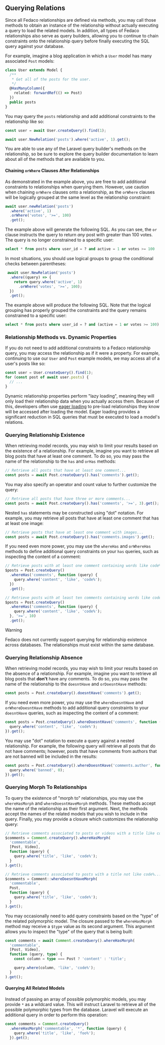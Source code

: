 ## Querying Relations

Since all Fedaco relationships are defined via methods, you may call those methods to obtain an instance of the relationship without actually executing a query to load the related models. In addition, all types of Fedaco relationships also serve as query builders, allowing you to continue to chain constraints onto the relationship query before finally executing the SQL query against your database.

For example, imagine a blog application in which a `User` model has many associated `Post` models:

```typescript
class User extends Model {
  /**
   * Get all of the posts for the user.
   */
  @HasManyColumn({
    related: forwardRef(() => Post)
  })
  public posts
}
```

You may query the `posts` relationship and add additional constraints to the relationship like so:

```typescript
const user = await User.createQuery().find(1);

await user.NewRelation('posts').where('active', 1).get();
```

You are able to use any of the Laravel query builder's methods on the relationship, so be sure to explore the query builder documentation to learn about all of the methods that are available to you.

<a name="chaining-orwhere-clauses-after-relationships"></a>
#### Chaining `orWhere` Clauses After Relationships

As demonstrated in the example above, you are free to add additional constraints to relationships when querying them. However, use caution when chaining `orWhere` clauses onto a relationship, as the `orWhere` clauses will be logically grouped at the same level as the relationship constraint:

```typescript
await user.newRelation('posts')
  .where('active', 1)
  .orWhere('votes', '>=', 100)
  .get();
```

The example above will generate the following SQL. As you can see, the `or` clause instructs the query to return _any_ post with greater than 100 votes. The query is no longer constrained to a specific user:

```sql
select * from posts where user_id = ? and active = 1 or votes >= 100
```

In most situations, you should use logical groups to group the conditional checks between parentheses:

```typescript
 await user.NewRelation('posts')
  .where((query) => {
    return query.where('active', 1)
      .orWhere('votes', '>=', 100);
  })
  .get();
```

The example above will produce the following SQL. Note that the logical grouping has properly grouped the constraints and the query remains constrained to a specific user:

```sql
select * from posts where user_id = ? and (active = 1 or votes >= 100)
```

<a name="relationship-methods-vs-dynamic-properties"></a>
### Relationship Methods vs. Dynamic Properties

If you do not need to add additional constraints to a Fedaco relationship query, you may access the relationship as if it were a property. For example, continuing to use our `User` and `Post` example models, we may access all of a user's posts like so:

```typescript
const user = User.createQuery().find(1);
for (const post of await user.posts) {
  // ...
}
```

Dynamic relationship properties perform "lazy loading", meaning they will only load their relationship data when you actually access them. Because of this, developers often use [eager loading](./eager-loading) to pre-load relationships they know will be accessed after loading the model. Eager loading provides a significant reduction in SQL queries that must be executed to load a model's relations.

### Querying Relationship Existence

When retrieving model records, you may wish to limit your results based on the existence of a relationship. For example, imagine you want to retrieve all blog posts that have at least one comment. To do so, you may pass the name of the relationship to the `has` and `orHas` methods:

```typescript
// Retrieve all posts that have at least one comment...
const posts = await Post.createQuery().has('comments').get();
```

You may also specify an operator and count value to further customize the query:
```typescript
// Retrieve all posts that have three or more comments...
const posts = await Post.createQuery().has('comments', '>=', 3).get();
```

Nested `has` statements may be constructed using "dot" notation. For example, you may retrieve all posts that have at least one comment that has at least one image:
```typescript
// Retrieve posts that have at least one comment with images...
const posts = await Post.createQuery().has('comments.images').get();
```

If you need even more power, you may use the `whereHas` and `orWhereHas` methods to define additional query constraints on your `has` queries, such as inspecting the content of a comment:
```typescript
// Retrieve posts with at least one comment containing words like code%...
$posts = Post.createQuery()
  .whereHas('comments', function (query) {
    query.where('content', 'like', 'code%');
  })
  .get();

// Retrieve posts with at least ten comments containing words like code%...
$posts = Post.createQuery()
  .whereHas('comments', function (query) {
    query.where('content', 'like', 'code%');
  }, '>=', 10)
  .get();
```

> [!WARNING]  
> Fedaco does not currently support querying for relationship existence across databases. The relationships must exist within the same database.

[//]: # (#### Inline Relationship Existence Queries)

[//]: # ()
[//]: # (If you would like to query for a relationship's existence with a single, simple where condition attached to the relationship query, you may find it more convenient to use the `whereRelation`, `orWhereRelation`, `whereMorphRelation`, and `orWhereMorphRelation` methods. For example, we may query for all posts that have unapproved comments:)

[//]: # ()
[//]: # (    use App\Models\Post;)

[//]: # ()
[//]: # (    $posts = Post::whereRelation&#40;'comments', 'is_approved', false&#41;->get&#40;&#41;;)

[//]: # ()
[//]: # (Of course, like calls to the query builder's `where` method, you may also specify an operator:)

[//]: # ()
[//]: # (    $posts = Post::whereRelation&#40;)

[//]: # (        'comments', 'created_at', '>=', now&#40;&#41;->subHour&#40;&#41;)

[//]: # (    &#41;->get&#40;&#41;;)

### Querying Relationship Absence

When retrieving model records, you may wish to limit your results based on the absence of a relationship. For example, imagine you want to retrieve all blog posts that **don't** have any comments. To do so, you may pass the name of the relationship to the `doesntHave` and `orDoesntHave` methods:

```typescript
const posts = Post.createQuery().doesntHave('comments').get();
```

If you need even more power, you may use the `whereDoesntHave` and `orWhereDoesntHave` methods to add additional query constraints to your `doesntHave` queries, such as inspecting the content of a comment:

```typescript
const posts = Post.createQuery().whereDoesntHave('comments', function (query) {
  query.where('content', 'like', 'code%');
}).get();
```

You may use "dot" notation to execute a query against a nested relationship. For example, the following query will retrieve all posts that do not have comments; however, posts that have comments from authors that are not banned will be included in the results:

```typescript
const posts = Post.createQuery().whereDoesntHave('comments.author', function (query) {
  query.where('banned', 0);
}).get();
```

### Querying Morph To Relationships

To query the existence of "morph to" relationships, you may use the `whereHasMorph` and `whereDoesntHaveMorph` methods. These methods accept the name of the relationship as their first argument. Next, the methods accept the names of the related models that you wish to include in the query. Finally, you may provide a closure which customizes the relationship query:

```typescript
// Retrieve comments associated to posts or videos with a title like code%...
$comments = Comment.createQuery().whereHasMorph(
  'commentable',
  [Post, Video],
  function (query) {
    query.where('title', 'like', 'code%');
  }
).get();

// Retrieve comments associated to posts with a title not like code%...
$comments = Comment::whereDoesntHaveMorph(
  'commentable',
  Post,
  function (query) {
    query.where('title', 'like', 'code%');
  }
).get();
```

You may occasionally need to add query constraints based on the "type" of the related polymorphic model. The closure passed to the `whereHasMorph` method may receive a `$type` value as its second argument. This argument allows you to inspect the "type" of the query that is being built:

```typescript
const comments = await Comment.createQuery().whereHasMorph(
  'commentable',
  [Post, Video],
  function (query, type) {
    const column = type === Post ? 'content' : 'title';

    query.where(column, 'like', 'code%');
  }
).get();
```

#### Querying All Related Models

Instead of passing an array of possible polymorphic models, you may provide `*` as a wildcard value. This will instruct Laravel to retrieve all of the possible polymorphic types from the database. Laravel will execute an additional query in order to perform this operation:

```typescript
const comments = Comment.createQuery()
  .whereHasMorph('commentable', '*', function (query) {
    query.where('title', 'like', 'foo%');
  }).get();
```
